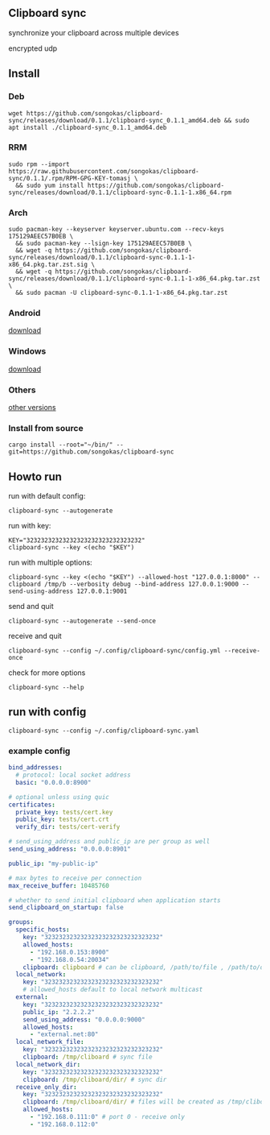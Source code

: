 ## Clipboard sync

synchronize your clipboard across multiple devices

encrypted udp

## Install

### Deb

```
wget https://github.com/songokas/clipboard-sync/releases/download/0.1.1/clipboard-sync_0.1.1_amd64.deb && sudo apt install ./clipboard-sync_0.1.1_amd64.deb
```
### RRM

```
sudo rpm --import https://raw.githubusercontent.com/songokas/clipboard-sync/0.1.1/.rpm/RPM-GPG-KEY-tomasj \
  && sudo yum install https://github.com/songokas/clipboard-sync/releases/download/0.1.1/clipboard-sync-0.1.1-1.x86_64.rpm
```

### Arch

```
sudo pacman-key --keyserver keyserver.ubuntu.com --recv-keys 175129AEEC57B0EB \
  && sudo pacman-key --lsign-key 175129AEEC57B0EB \
  && wget -q https://github.com/songokas/clipboard-sync/releases/download/0.1.1/clipboard-sync-0.1.1-1-x86_64.pkg.tar.zst.sig \
  && wget -q https://github.com/songokas/clipboard-sync/releases/download/0.1.1/clipboard-sync-0.1.1-1-x86_64.pkg.tar.zst \
  && sudo pacman -U clipboard-sync-0.1.1-1-x86_64.pkg.tar.zst
```

### Android

[download](https://github.com/songokas/clipboard-sync/releases/download/0.1.1/clipboard-sync-android_0.1.1.apk)

### Windows

[download](https://github.com/songokas/clipboard-sync/releases/download/0.1.1/clipboard-sync-0.1.1-x86_64.msi)


### Others

[other versions](https://github.com/songokas/clipboard-sync/releases/tag/0.1.1)

### Install from source

```
cargo install --root="~/bin/" --git=https://github.com/songokas/clipboard-sync
```

## Howto run

run with default config:

```
clipboard-sync --autogenerate
```

run with key:

```
KEY="32323232323232323232323232323232"
clipboard-sync --key <(echo "$KEY")
```

run with multiple options:

```
clipboard-sync --key <(echo "$KEY") --allowed-host "127.0.0.1:8000" --clipboard /tmp/b --verbosity debug --bind-address 127.0.0.1:9000 --send-using-address 127.0.0.1:9001
```

send and quit

```
clipboard-sync --autogenerate --send-once
```

receive and quit

```
clipboard-sync --config ~/.config/clipboard-sync/config.yml --receive-once
```

check for more options 

```
clipboard-sync --help
```

## run with config 

```
clipboard-sync --config ~/.config/clipboard-sync.yaml
```

### example config

```yaml
bind_addresses:
  # protocol: local socket address
  basic: "0.0.0.0:8900"

# optional unless using quic
certificates:
  private_key: tests/cert.key
  public_key: tests/cert.crt
  verify_dir: tests/cert-verify

# send_using_address and public_ip are per group as well
send_using_address: "0.0.0.0:8901"

public_ip: "my-public-ip"

# max bytes to receive per connection
max_receive_buffer: 10485760

# whether to send initial clipboard when application starts
send_clipboard_on_startup: false

groups:
  specific_hosts:
    key: "32323232323232323232323232323232"
    allowed_hosts:
      - "192.168.0.153:8900"
      - "192.168.0.54:20034"
    clipboard: clipboard # can be clipboard, /path/to/file , /path/to/directory/
  local_network: 
    key: "32323232323232323232323232323232"
    # allowed_hosts default to local network multicast
  external:
    key: "32323232323232323232323232323232"
    public_ip: "2.2.2.2"
    send_using_address: "0.0.0.0:9000"
    allowed_hosts:
      - "external.net:80"
  local_network_file: 
    key: "32323232323232323232323232323232"
    clipboard: /tmp/cliboard # sync file
  local_network_dir:
    key: "32323232323232323232323232323232"
    clipboard: /tmp/cliboard/dir/ # sync dir
  receive_only_dir:
    key: "32323232323232323232323232323232"
    clipboard: /tmp/cliboard/dir/ # files will be created as /tmp/cliboard/dir/192.168.0.111
    allowed_hosts:
      - "192.168.0.111:0" # port 0 - receive only
      - "192.168.0.112:0"
```







